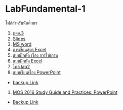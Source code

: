 # LabFundamental-1
ไฟล์สำหรับนักศึกษา
1. [มคอ.3](https://github.com/watcom2003/LabFundamental-1/blob/master/files/%E0%B8%A1%E0%B8%84%E0%B8%AD.3%204120101%20%E0%B9%80%E0%B8%97%E0%B8%84%E0%B9%82%E0%B8%99%E0%B9%82%20%E0%B8%A5%E0%B8%A2%E0%B8%B5%E0%B8%AA%E0%B8%B2%E0%B8%A3%E0%B8%AA%E0%B8%99%E0%B9%80%E0%B8%97%E0%B8%A8%E0%B9%81%E0%B8%A5%E0%B8%B0%E0%B8%81%E0%B8%B2%E0%B8%A3%E0%B8%AA%E0%B8%B7%E0%B9%88%E0%B8%AD%E0%B8%AA%E0%B8%B2%E0%B8%A3%20(2018)%20.pdf)
1. [Slides](https://drive.google.com/drive/folders/1tj0CCZH7VsjdnHF_jNyHBSUl5BbSh0Rr?usp=sharing)
1. [MS word](https://github.com/watcom2003/LabFundamental-1/blob/master/files/%E0%B9%81%E0%B8%9A%E0%B8%9A%E0%B8%97%E0%B8%94%E0%B8%AA%E0%B8%AD%E0%B8%9A%20Microsoft%20Word.pdf)
1. [การเขียนสูตร Excel](https://juri05.files.wordpress.com/2011/05/function.pdf)
1. [แบบฝึกหัด เรื่อง การให้เกรด](https://github.com/watcom2003/LabFundamental-1/blob/master/files/Test-Grade.xlsx)
1. [แบบฝึกหัด Excel](https://faculty.fuqua.duke.edu/~pecklund/ExcelReview/BasicsPractice.xls)
1. [ไฟล์ lab2](https://github.com/watcom2003/LabFundamental-1/blob/master/files/lab2.xlsx)
1. [แบบเรียนเรื่อง PowerPoint](https://www.dit.ie/media/ittraining/msoffice/MOAC_Powerpoint_2016.pdf) 
  - [backup Link](https://drive.google.com/file/d/1ePmVoUupjJiA6k-0UjYGnDk8FQ7vVpQE/view?usp=sharing)
1. [MOS 2016 Study Guide and Practices: PowerPoint](https://www.lee.k12.nc.us/cms/lib/NC01001912/Centricity/Domain/850/MOS_2016_Study_Guide_Microsoft_PowerPoint.pdf) 
  - [Backup Link](https://drive.google.com/file/d/1nH4f_Txr-_sXzs1EtUqqgrmgJ-y_odVI/view?usp=sharing)
